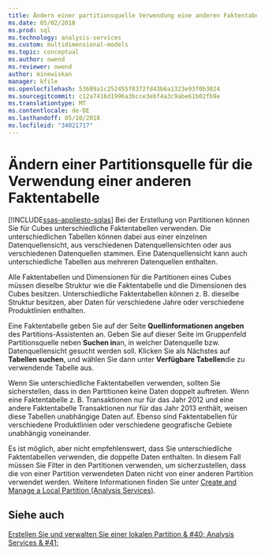 ```yaml
---
title: Ändern einer partitionsquelle Verwendung eine anderen Faktentabelle | Microsoft Docs
ms.date: 05/02/2018
ms.prod: sql
ms.technology: analysis-services
ms.custom: multidimensional-models
ms.topic: conceptual
ms.author: owend
ms.reviewer: owend
author: minewiskan
manager: kfile
ms.openlocfilehash: 53609a1c252455f8372fd43b6a1323e93f0b3024
ms.sourcegitcommit: c12a7416d1996a3bcce3ebf4a3c9abe61b02fb9e
ms.translationtype: MT
ms.contentlocale: de-DE
ms.lasthandoff: 05/10/2018
ms.locfileid: "34021717"
---
```

# <a name="change-a-partition-source-to-use-a-different-fact-table"></a>Ändern einer Partitionsquelle für die Verwendung einer anderen Faktentabelle
[!INCLUDE[ssas-appliesto-sqlas](../../includes/ssas-appliesto-sqlas.md)]
  Bei der Erstellung von Partitionen können Sie für Cubes unterschiedliche Faktentabellen verwenden. Die unterschiedlichen Tabellen können dabei aus einer einzelnen Datenquellensicht, aus verschiedenen Datenquellensichten oder aus verschiedenen Datenquellen stammen. Eine Datenquellensicht kann auch unterschiedliche Tabellen aus mehreren Datenquellen enthalten.  
  
 Alle Faktentabellen und Dimensionen für die Partitionen eines Cubes müssen dieselbe Struktur wie die Faktentabelle und die Dimensionen des Cubes besitzen. Unterschiedliche Faktentabellen können z. B. dieselbe Struktur besitzen, aber Daten für verschiedene Jahre oder verschiedene Produktlinien enthalten.  
  
 Eine Faktentabelle geben Sie auf der Seite **Quellinformationen angeben** des Partitions-Assistenten an. Geben Sie auf dieser Seite im Gruppenfeld Partitionsquelle neben **Suchen in**an, in welcher Datenquelle bzw. Datenquellensicht gesucht werden soll. Klicken Sie als Nächstes auf **Tabellen suchen**, und wählen Sie dann unter **Verfügbare Tabellen**die zu verwendende Tabelle aus.  
  
 Wenn Sie unterschiedliche Faktentabellen verwenden, sollten Sie sicherstellen, dass in den Partitionen keine Daten doppelt auftreten. Wenn eine Faktentabelle z. B. Transaktionen nur für das Jahr 2012 und eine andere Faktentabelle Transaktionen nur für das Jahr 2013 enthält, weisen diese Tabellen unabhängige Daten auf. Ebenso sind Faktentabellen für verschiedene Produktlinien oder verschiedene geografische Gebiete unabhängig voneinander.  
  
 Es ist möglich, aber nicht empfehlenswert, dass Sie unterschiedliche Faktentabellen verwenden, die doppelte Daten enthalten. In diesem Fall müssen Sie Filter in den Partitionen verwenden, um sicherzustellen, dass die von einer Partition verwendeten Daten nicht von einer anderen Partition verwendet werden. Weitere Informationen finden Sie unter [Create and Manage a Local Partition &#40;Analysis Services&#41;](../../analysis-services/multidimensional-models/create-and-manage-a-local-partition-analysis-services.md).  
  
## <a name="see-also"></a>Siehe auch  
 [Erstellen Sie und verwalten Sie einer lokalen Partition & #40; Analysis Services & #41;](../../analysis-services/multidimensional-models/create-and-manage-a-local-partition-analysis-services.md)  
  
  
